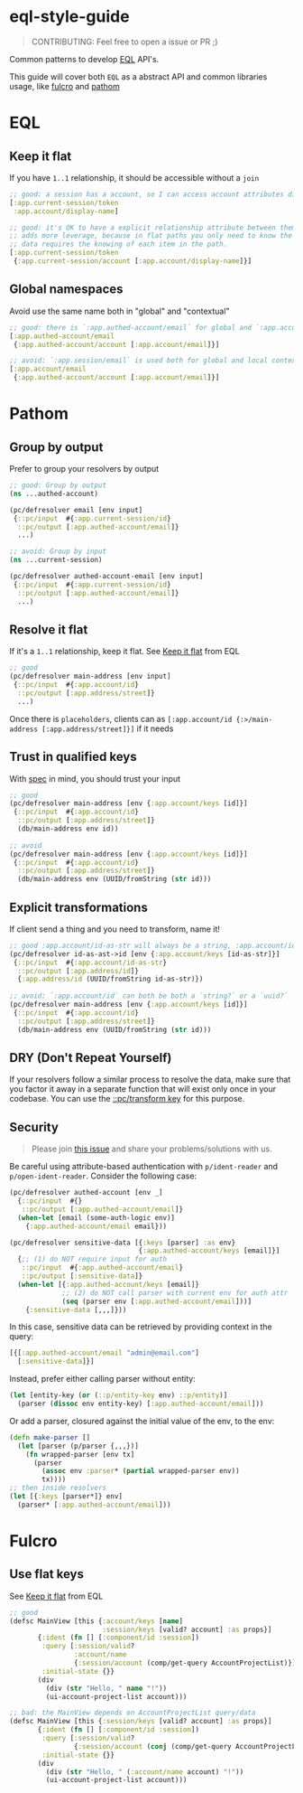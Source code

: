 # eql-style-guide

> CONTRIBUTING: Feel free to open a issue or PR ;)

Common patterns to develop [EQL](https://edn-query-language.org/) API's.

This guide will cover both `EQL` as a abstract API and common libraries usage, like [fulcro](https://github.com/fulcrologic/fulcro) and [pathom](https://github.com/wilkerlucio/pathom)

# EQL

## Keep it flat

If you have `1..1` relationship, it should be accessible without a `join`

```clojure
;; good: a session has a account, so I can access account attributes directly
[:app.current-session/token
 :app.account/display-name]

;; good: it's OK to have a explicit relationship attribute between them, but keeping it flat
;; adds more leverage, because in flat paths you only need to know the end-point, but nested
;; data requires the knowing of each item in the path.
[:app.current-session/token
 {:app.current-session/account [:app.account/display-name]}]
```

## Global namespaces

Avoid use the same name both in "global" and "contextual"

```clojure
;; good: there is `:app.authed-account/email` for global and `:app.account/email` to local
[:app.authed-account/email
 {:app.authed-account/account [:app.account/email]}]

;; avoid: `:app.session/email` is used both for global and local context.
[:app.account/email
 {:app.authed-account/account [:app.account/email]}]
```

# Pathom

## Group by output

Prefer to group your resolvers by output

```clojure
;; good: Group by output
(ns ...authed-account)

(pc/defresolver email [env input]
 {::pc/input  #{:app.current-session/id}
  ::pc/output [:app.authed-account/email]}
  ...)

;; avoid: Group by input
(ns ...current-session)

(pc/defresolver authed-account-email [env input]
 {::pc/input  #{:app.current-session/id}
  ::pc/output [:app.authed-account/email]}
  ...)
```

## Resolve it flat

If it's a `1..1` relationship, keep it flat. See [Keep it flat](#keep-it-flat) from EQL

```clojure
;; good
(pc/defresolver main-address [env input]
 {::pc/input  #{:app.account/id}
  ::pc/output [:app.address/street]}
  ...)
```

Once there is `placeholders`, clients can as `[:app.account/id {:>/main-address [:app.address/street]}]` if it needs

## Trust in qualified keys

With [spec](https://clojure.org/about/spec) in mind, you should trust your input

```clojure
;; good
(pc/defresolver main-address [env {:app.account/keys [id]}]
 {::pc/input  #{:app.account/id}
  ::pc/output [:app.address/street]}
  (db/main-address env id))
  
;; avoid
(pc/defresolver main-address [env {:app.account/keys [id]}]
 {::pc/input  #{:app.account/id}
  ::pc/output [:app.address/street]}
  (db/main-address env (UUID/fromString (str id)))
```

## Explicit transformations

If client send a thing and you need to transform, name it!

```clojure
;; good :app.account/id-as-str will always be a string, :app.account/id will always be a uuid
(pc/defresolver id-as-ast->id [env {:app.account/keys [id-as-str]}]
 {::pc/input  #{:app.account/id-as-str}
  ::pc/output [:app.address/id]}
  {:app.address/id (UUID/fromString id-as-str)})
    
;; avoid: `:app.account/id` can both be both a `string?` or a `uuid?`
(pc/defresolver main-address [env {:app.account/keys [id]}]
 {::pc/input  #{:app.account/id}
  ::pc/output [:app.address/street]}
  (db/main-address env (UUID/fromString (str id)))
```

## DRY (Don't Repeat Yourself)

If your resolvers follow a similar process to resolve the data, make sure that you factor it away in a separate function that will exist only once in your codebase. You can use the [::pc/transform key](https://wilkerlucio.github.io/pathom/#connect-transform) for this purpose.

## Security

> Please join [this issue](https://github.com/souenzzo/eql-style-guide/issues/4) and share your problems/solutions with us.

Be careful using attribute-based authentication with `p/ident-reader` and `p/open-ident-reader`. Consider the following case:

```clojure
(pc/defresolver authed-account [env _]
  {::pc/input  #{}
   ::pc/output [:app.authed-account/email]}
  (when-let [email (some-auth-logic env)]
    {:app.authed-account/email email}))

(pc/defresolver sensitive-data [{:keys [parser] :as env}
                                {:app.authed-account/keys [email]}]
  {;; (1) do NOT require input for auth
   ::pc/input  #{:app.authed-account/email}
   ::pc/output [:sensitive-data]}
  (when-let [{:app.authed-account/keys [email]}
             ;; (2) do NOT call parser with current env for auth attr
             (seq (parser env [:app.authed-account/email]))]
    {:sensitive-data [,,,]}))
```

In this case, sensitive data can be retrieved by providing context in the query:
```clojure
[{[:app.authed-account/email "admin@email.com"]
  [:sensitive-data]}]
```

Instead, prefer either calling parser without entity:
```clojure
(let [entity-key (or (::p/entity-key env) ::p/entity)]
  (parser (dissoc env entity-key) [:app.authed-account/email]))
```

Or add a parser, closured against the initial value of the env, to the env:
```clojure
(defn make-parser []
  (let [parser (p/parser {,,,})]
    (fn wrapped-parser [env tx]
      (parser
        (assoc env :parser* (partial wrapped-parser env))
        tx))))
;; then inside resolvers
(let [{:keys [parser*]} env]
  (parser* [:app.authed-account/email]))
```

# Fulcro

## Use flat keys

See [Keep it flat](#keep-it-flat) from EQL

```clojure
;; good
(defsc MainView [this {:account/keys [name]
                       :session/keys [valid? account] :as props}]
       {:ident (fn [] [:component/id :session])
        :query [:session/valid?
                :account/name
                {:session/account (comp/get-query AccountProjectList)}]
        :initial-state {}}
       (div
         (div (str "Hello, " name "!"))
         (ui-account-project-list account)))

;; bad: the MainView depends on AccountProjectList query/data
(defsc MainView [this {:session/keys [valid? account] :as props}]
       {:ident (fn [] [:component/id :session])
        :query [:session/valid?
                {:session/account (conj (comp/get-query AccountProjectList) :account/name)}]
        :initial-state {}}
       (div
         (div (str "Hello, " (:account/name account) "!"))
         (ui-account-project-list account)))
```


